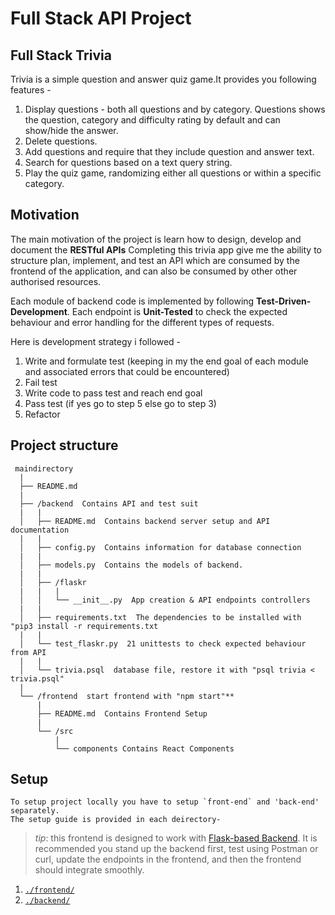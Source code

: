 # Full Stack API Project

## Full Stack Trivia

Trivia is a simple question and answer quiz game.It provides you following features - 

1) Display questions - both all questions and by category. Questions shows the question, category and difficulty rating by default and can show/hide the answer. 
2) Delete questions.
3) Add questions and require that they include question and answer text.
4) Search for questions based on a text query string.
5) Play the quiz game, randomizing either all questions or within a specific category.

## Motivation

The main motivation of the project is learn how to design, develop and document the **RESTful APIs** 
Completing this trivia app give me the ability to structure plan, implement, and test an API which are consumed by the frontend of the application, and can also be consumed by other other authorised resources.

Each module of backend code is implemented by following **Test-Driven-Development**. 
Each endpoint is **Unit-Tested** to check the expected behaviour and error handling for the different types of requests.

Here is development strategy i followed -
1. Write and formulate test (keeping in my the end goal of each module and associated errors that could be encountered)
2. Fail test
3. Write code to pass test and reach end goal 
4. Pass test (if yes go to step 5 else go to step 3)
5. Refactor


## Project structure

```
 maindirectory
  |
  ├── README.md
  |
  ├── /backend  Contains API and test suit
  |   |
  │   ├── README.md  Contains backend server setup and API documentation
  |   |
  │   ├── config.py  Contains information for database connection
  |   |
  │   ├── models.py  Contains the models of backend.
  |   |
  │   ├── /flaskr
  |   |   |
  │   │   └── __init__.py  App creation & API endpoints controllers
  |   |
  │   ├── requirements.txt  The dependencies to be installed with "pip3 install -r requirements.txt
  |   |
  │   └── test_flaskr.py  21 unittests to check expected behaviour from API
  |   |
  │   └── trivia.psql  database file, restore it with "psql trivia < trivia.psql"
  |
  └── /frontend  start frontend with "npm start"**
      |
      ├── README.md  Contains Frontend Setup
      |
      └── /src
          |
          └── components Contains React Components
```


## Setup

	To setup project locally you have to setup `front-end` and 'back-end' separately.
	The setup guide is provided in each deirectory-

> _tip_: this frontend is designed to work with [Flask-based Backend](../backend). It is recommended you stand up the backend first, test using Postman or curl, update the endpoints in the frontend, and then the frontend should integrate smoothly.

1. [`./frontend/`](./frontend/README.md)
2. [`./backend/`](./backend/README.md)


